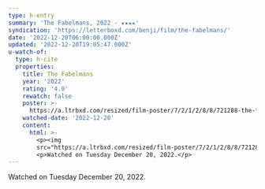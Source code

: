 ```yaml
---
type: h-entry
summary: 'The Fabelmans, 2022 - ★★★★'
syndication: 'https://letterboxd.com/benji/film/the-fabelmans/'
date: '2022-12-20T06:00:00.000Z'
updated: '2022-12-20T19:05:47.000Z'
u-watch-of:
  type: h-cite
  properties:
    title: The Fabelmans
    year: '2022'
    rating: '4.0'
    rewatch: false
    poster: >-
      https://a.ltrbxd.com/resized/film-poster/7/2/1/2/8/8/721288-the-fabelmans-0-600-0-900-crop.jpg?v=ae93837ec1
    watched-date: '2022-12-20'
    content:
      html: >-
        <p><img
        src="https://a.ltrbxd.com/resized/film-poster/7/2/1/2/8/8/721288-the-fabelmans-0-600-0-900-crop.jpg?v=ae93837ec1"/></p>
        <p>Watched on Tuesday December 20, 2022.</p>
---
```

Watched on Tuesday December 20, 2022.
